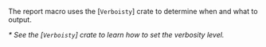 The report macro uses the [`Verboisty`] crate to determine when and what to output. 

_\* See the [`Verboisty`] crate to learn how to set the verbosity level._
